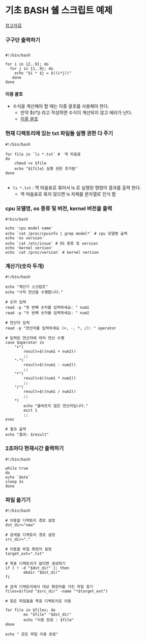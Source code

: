 # 기초 BASH 쉘 스크립트 예제

[참고자료](https://inpa.tistory.com/entry/LINUX-%EC%89%98-%ED%94%84%EB%A1%9C%EA%B7%B8%EB%9E%98%EB%B0%8D-%ED%95%B5%EC%8B%AC-%EB%AC%B8%EB%B2%95-%EC%B4%9D%EC%A0%95%EB%A6%AC#%EA%B5%AC%EA%B5%AC%EB%8B%A8_%EC%B6%9C%EB%A0%A5) 

### 구구단 출력하기

```shell

#!/bin/bash

for i in {2..9}; do
  for j in {1..9}; do
    echo "$i * $j = $((i*j))"
   done
done
```
#### 이중 괄호
- 수식을 계산해야 할 때는 이중 괄호를 사용해야 한다.
  - 만약 $(i*j) 라고 작성하면 수식이 계산되지 않고 에러가 난다.
  - [이중 괄호](https://inpa.tistory.com/entry/LINUX-%EC%89%98-%ED%94%84%EB%A1%9C%EA%B7%B8%EB%9E%98%EB%B0%8D-%ED%95%B5%EC%8B%AC-%EB%AC%B8%EB%B2%95-%EC%B4%9D%EC%A0%95%EB%A6%AC#%EA%B5%AC%EA%B5%AC%EB%8B%A8_%EC%B6%9C%EB%A0%A5)


### 현재 디렉토리에 있는 txt 파일들 실행 권한 다 주기

```
#!/bin/bash

for file in `ls *.txt` #  역 따옴표
do 
    chmod +x $file
    echo "${file} 실행 권한 추가됨"
done
    
```
- `ls *.txt` : 역 따옴표로 묶어서 ls 로 실행된 명령어 결과를 출력 한다.
  - 역 따옴표로 묶지 않으면 ls 자체를 문자열로 인식 함



### cpu 모델명, os 종류 및 버전, kernel 버전을 출력
```
#!bin/bash

echo 'cpu model name'
echo `cat /proc/cpuinfo | grep model*` # cpu 모델명 출력
echo 'os version'
echo `cat /etc/issue` # OS 종류 및 version
echo 'kernel version'
echo `cat /proc/version` # kernel version
```


### 계산기(숫자 두개)
```
#!/bin/bash

echo "계산기 스크립트"
echo "사칙 연산을 수행합니다."

# 숫자 입력
read -p "첫 번째 숫자를 입력하세요: " num1
read -p "두 번째 숫자를 입력하세요: " num2

# 연산자 입력
read -p "연산자를 입력하세요 (+, -, *, /): " operator

# 입력된 연산자에 따라 연산 수행
case $operator in
    "+")
        result=$((num1 + num2))
        ;;
    "-")
        result=$((num1 - num2))
        ;;
    "*")
        result=$((num1 * num2))
        ;;
    "/")
        result=$((num1 / num2))
        ;;
    *)
        echo "올바르지 않은 연산자입니다."
        exit 1
        ;;
esac

# 결과 출력
echo "결과: $result"
```

### 2초마다 현재시간 출력하기
```shell
#!/bin/bash

while true
do
echo `date`
sleep 2s
done
```


### 파일 옮기기
```
#!/bin/bash

# 이동할 디렉토리 경로 설정
dst_dir="new"

# 검색할 디렉토리 경로 설정
src_dir="."

# 이동할 파일 확장자 설정
target_ext=".txt"

# 목표 디렉토리가 없다면 생성하기
if [ ! -d "$dst_dir" ]; then
        mkdir "$dst_dir"
fi

# 검색 디렉토리에서 대상 확장자를 가진 파일 찾기
files=$(find "$src_dir" -name "*$target_ext")

# 찾은 파일들을 목표 디렉토리로 이동

for file in $files; do
        mv "$file" "$dst_dir"
        echo "이동 완료 : $file"
done

echo " 모든 파일 이동 완료"
```

